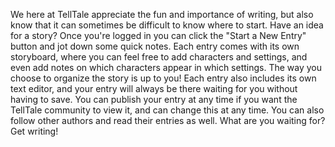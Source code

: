 We here at TellTale appreciate the fun and importance of writing, but also know that it can sometimes be difficult to know where to start. Have an idea for a story? Once you're logged in you can click the "Start a New Entry" button and jot down some quick notes. Each entry comes with its own storyboard, where you can feel free to add characters and settings, and even add notes on which characters appear in which settings. The way you choose to organize the story is up to you! Each entry also includes its own text editor, and your entry will always be there waiting for you without having to save. You can publish your entry at any time if you want the TellTale community to view it, and can change this at any time. You can also follow other authors and read their entries as well. What are you waiting for? Get writing!
